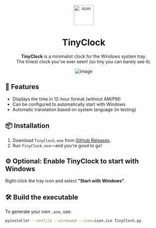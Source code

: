 <div align="center">
  <img src="https://github.com/user-attachments/assets/8102f49b-ef73-496d-81bf-bd19ed398075" alt="icon" width="64" height="64" />
  <h1>TinyClock</h1>
  <p><strong>TinyClock</strong> is a minimalist clock for the Windows system tray.<br>
  The tiniest clock you've ever seen! (so tiny you can barely see it).</p>
  <img src="https://github.com/user-attachments/assets/7ca9fdce-f61f-4f97-b7c4-44f2de2cf599" alt="image" />
</div>

## 🚀 Features
- Displays the time in 12-hour format (without AM/PM)
- Can be configured to automatically start with Windows
- Automatic translation based on system language (in testing)

## 📦 Installation
1. Download `TinyClock.exe` from [GitHub Releases](https://github.com/Acercandr0/TinyClock/releases).
2. Run `TinyClock.exe`—and you're good to go!

## ⚙️ Optional: Enable TinyClock to start with Windows
Right-click the tray icon and select **"Start with Windows"**.

## 🛠 Build the executable
To generate your own `.exe`, use:
```bash
pyinstaller --onefile --windowed --icon=icon.ico TinyClock.py
